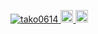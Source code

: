 <p align="left">
    <a href="https://github.com/tako0614/tako0614/">
      <img src="https://komarev.com/ghpvc/?username=tako0614" alt="tako0614" />
    </a>
    <a href="https://github.com/tako0614">
      <img height="20" src="https://img.shields.io/github/followers/tako0614?label=follow&logo=github&style=flat" />
    </a>
    <img height="20" src="http://github-profile-summary-cards.vercel.app/api/cards/profile-details?username=tako0614&theme=default" />
</p>
